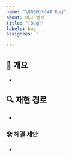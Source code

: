 ```yaml
---
name: "\U0001F6A8 Bug"
about: 버그 발생
title: "[Bug]"
labels: bug
assignees: ''

---
```


## 📌 개요
<!-- 발생한 버그의 간략한 설명을 기재해주세요. -->
 - 


## 🔍 재현 경로
<!-- 버그를 재현하기 위한 상세한 단계를 설명해주세요. -->
 - 


### 🛠️ 해결 제안
<!-- 버그를 수정할 수 있는 구체적인 방법이나 아이디어를 제안해주세요. -->
 -
